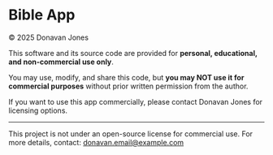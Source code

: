 # Bible App

© 2025 Donavan Jones

This software and its source code are provided for **personal, educational, and non-commercial use only**.

You may use, modify, and share this code, but **you may NOT use it for commercial purposes** without prior written permission from the author.

If you want to use this app commercially, please contact Donavan Jones for licensing options.

---

This project is not under an open-source license for commercial use. For more details, contact: donavan.email@example.com
